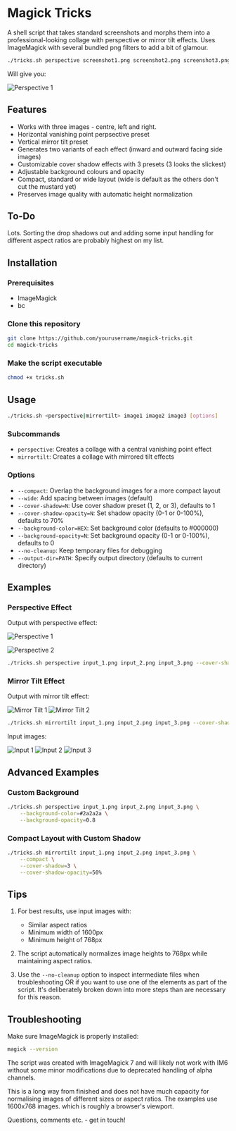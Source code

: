 # Magick Tricks

A shell script that takes standard screenshots and morphs them into a professional-looking collage with perspective or mirror tilt effects. Uses ImageMagick with several bundled png filters to add a bit of glamour.

```bash
./tricks.sh perspective screenshot1.png screenshot2.png screenshot3.png --cover-shadow=70% --wide
```
Will give you:

![Perspective 1](examples/perspective_1.png)

## Features

- Works with three images - centre, left and right.
- Horizontal vanishing point perpsective preset
- Vertical mirror tilt preset
- Generates two variants of each effect (inward and outward facing side images)
- Customizable cover shadow effects with 3 presets (3 looks the slickest)
- Adjustable background colours and opacity
- Compact, standard or wide layout (wide is default as the others don't cut the mustard yet)
- Preserves image quality with automatic height normalization

## To-Do

Lots. Sorting the drop shadows out and adding some input handling for different aspect ratios are probably highest on my list.

## Installation

### Prerequisites

- ImageMagick
- bc

### Clone this repository

```bash
git clone https://github.com/yourusername/magick-tricks.git
cd magick-tricks
```

### Make the script executable

   ```bash
   chmod +x tricks.sh
   ```

## Usage

```bash
./tricks.sh <perspective|mirrortilt> image1 image2 image3 [options]
```

### Subcommands

- `perspective`: Creates a collage with a central vanishing point effect
- `mirrortilt`: Creates a collage with mirrored tilt effects

### Options

- `--compact`: Overlap the background images for a more compact layout
- `--wide`: Add spacing between images (default)
- `--cover-shadow=N`: Use cover shadow preset (1, 2, or 3), defaults to 1
- `--cover-shadow-opacity=N`: Set shadow opacity (0-1 or 0-100%), defaults to 70%
- `--background-color=HEX`: Set background color (defaults to #000000)
- `--background-opacity=N`: Set background opacity (0-1 or 0-100%), defaults to 0
- `--no-cleanup`: Keep temporary files for debugging
- `--output-dir=PATH`: Specify output directory (defaults to current directory)

## Examples

### Perspective Effect

Output with perspective effect:

![Perspective 1](examples/perspective_1.png)

![Perspective 2](examples/perspective_2.png)

```bash
./tricks.sh perspective input_1.png input_2.png input_3.png --cover-shadow=1
```

### Mirror Tilt Effect

Output with mirror tilt effect:

![Mirror Tilt 1](examples/mirrortilt_1.png) ![Mirror Tilt 2](examples/mirrortilt_2.png)

```bash
./tricks.sh mirrortilt input_1.png input_2.png input_3.png --cover-shadow=2 --compact
```

Input images:

![Input 1](examples/input_1.png) ![Input 2](examples/input_2.png) ![Input 3](examples/input_3.png)

## Advanced Examples

### Custom Background

```bash
./tricks.sh perspective input_1.png input_2.png input_3.png \
    --background-color=#2a2a2a \
    --background-opacity=0.8
```

### Compact Layout with Custom Shadow

```bash
./tricks.sh mirrortilt input_1.png input_2.png input_3.png \
    --compact \
    --cover-shadow=3 \
    --cover-shadow-opacity=50%
```

## Tips

1. For best results, use input images with:
   - Similar aspect ratios
   - Minimum width of 1600px
   - Minimum height of 768px

2. The script automatically normalizes image heights to 768px while maintaining aspect ratios.

3. Use the `--no-cleanup` option to inspect intermediate files when troubleshooting OR if you want to use one of the elements as part of the script. It's deliberately broken down into more steps than are necessary for this reason.

## Troubleshooting

Make sure ImageMagick is properly installed:

```bash
magick --version
```

The script was created with ImageMagick 7 and will likely not work with IM6 without some minor modifications due to deprecated handling of alpha channels.

This is a long way from finished and does not have much capacity for normalising images of different sizes or aspect ratios. The examples use 1600x768 images. which is roughly a browser's viewport.

Questions, comments etc. - get in touch!
